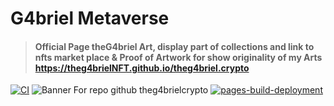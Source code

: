 # G4briel Metaverse
>#### Official Page theG4briel Art, display part of collections and link to nfts market place & Proof of Artwork for show originality of my Arts https://theg4brielNFT.github.io/theg4briel.crypto

[![CI](https://github.com/theG4brielNFT/theg4briel.crypto/actions/workflows/main.yml/badge.svg?branch=landing-page)](https://github.com/theG4brielNFT/theg4briel.crypto/actions/workflows/main.yml)
![Banner For repo github theg4brielcrypto](https://user-images.githubusercontent.com/51255946/197378756-7251f1e6-03da-4df3-8cf7-cf508d812b30.png)
[![pages-build-deployment](https://github.com/theG4brielNFT/theg4briel.crypto/actions/workflows/pages/pages-build-deployment/badge.svg?branch=landing-page)](https://github.com/theG4brielNFT/theg4briel.crypto/actions/workflows/pages/pages-build-deployment)
